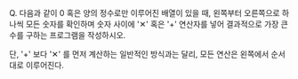 Q. 다음과 같이 0 혹은 양의 정수로만 이루어진 배열이 있을 때, 왼쪽부터 오른쪽으로 하나씩 모든 숫자를 확인하며 숫자 사이에 '✕' 혹은 '+' 연산자를 넣어 결과적으로 가장 큰 수를 구하는 프로그램을 작성하시오. 

단, '+' 보다 '✕' 를 먼저 계산하는 일반적인 방식과는 달리, 모든 연산은 왼쪽에서 순서대로 이루어진다.